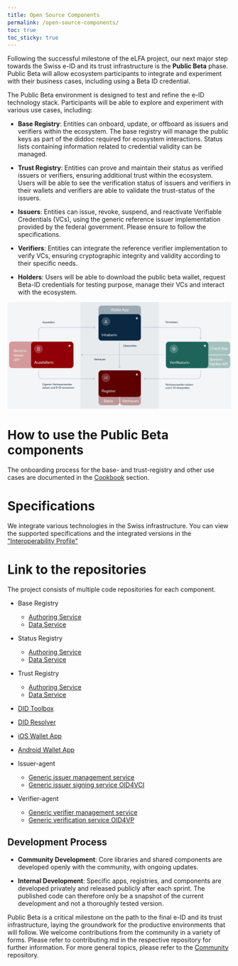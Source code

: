 ```yaml
---
title: Open Source Components
permalink: /open-source-components/
toc: true
toc_sticky: true
---
```


Following the successful milestone of the eLFA project, our next major step towards the Swiss e-ID and its trust infrastructure is the **Public Beta** phase. Public Beta will allow ecosystem participants to integrate and experiment with their business cases, including using a Beta ID credential.

The Public Beta environment is designed to test and refine the e-ID technology stack. Participants will be able to explore and experiment with various use cases, including:

- **Base Registry**: Entities can onboard, update, or offboard as issuers and verifiers within the ecosystem. The base registry will manage the public keys as part of the diddoc required for ecosystem interactions. Status lists containing information related to credential validity can be managed. 

- **Trust Registry**: Entities can prove and maintain their status as verified issuers or verifiers, ensuring additional trust within the ecosystem. Users will be able to see the verification status of issuers and verifiers in their wallets and verifiers are able to validate the trust-status of the issuers.

- **Issuers**: Entities can issue, revoke, suspend, and reactivate Verifiable Credentials (VCs), using the generic reference issuer implementation provided by the federal government. Please ensure to follow the specifications.

- **Verifiers**: Entities can integrate the reference verifier implementation to verify VCs, ensuring cryptographic integrity and validity according to their specific needs.

- **Holders**: Users will be able to download the public beta wallet, request Beta-ID credentials for testing purpose, manage their VCs and interact with the ecosystem.

![Component Overview](../assets/images/trust-infrastructure.png)

# How to use the Public Beta components

The onboarding process for the base- and trust-registry and other use cases are documented in the [Cookbook](https://swiyu-admin-ch.github.io/cookbooks/) section.

# Specifications

We integrate various technologies in the Swiss infrastructure. You can view the supported specifications and the integrated versions in the ["Interoperability Profile"](https://swiyu-admin-ch.github.io/swiss-profile/)

# Link to the repositories
The project consists of multiple code repositories for each component.

- Base Registry
  - [Authoring Service](https://github.com/e-id-admin/eidch-registry-base-authoring)
  - [Data Service](https://github.com/e-id-admin/eidch-registry-base-data)

- Status Registry
  - [Authoring Service](https://github.com/e-id-admin/eidch-registry-status-authoring)
  - [Data Service](https://github.com/e-id-admin/eidch-registry-status-data)
 
- Trust Registry
  - [Authoring Service](https://github.com/e-id-admin/eidch-registry-trust-authoring)
  - [Data Service](https://github.com/e-id-admin/eidch-registry-trust-data)

- [DID Toolbox](https://github.com/e-id-admin/didtoolbox-java)

- [DID Resolver](https://github.com/e-id-admin/didresolver)

- [iOS Wallet App](https://github.com/e-id-admin/eidch-ios-wallet)

- [Android Wallet App](https://github.com/e-id-admin/eidch-android-wallet)

- Issuer-agent
  - [Generic issuer management service](https://github.com/swiyu-admin-ch/eidch-issuer-agent-management)
  - [Generic issuer signing service OID4VCI](https://github.com/swiyu-admin-ch/eidch-issuer-agent-oid4vci)

- Verifier-agent
  - [Generic verifier management service](https://github.com/swiyu-admin-ch/eidch-verifier-agent-management)
  - [Generic verification service OID4VP](https://github.com/swiyu-admin-ch/eidch-verifier-agent-oid4vp)

## Development Process

- **Community Development**: Core libraries and shared components are developed openly with the community, with ongoing updates.

- **Internal Development**: Specific apps, registries, and components are developed privately and released publicly after each sprint. The published code can therefore only be a snapshot of the current development and not a thoroughly tested version.

Public Beta is a critical milestone on the path to the final e-ID and its trust infrastructure, laying the groundwork for the productive environments that will follow. We welcome contributions from the community in a variety of forms. Please refer to contributing.md in the respective repository for further information. For more general topics, please refer to the [Community](https://github.com/swiyu-admin-ch/community) repository.

